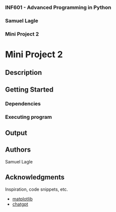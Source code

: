 ### INF601 - Advanced Programming in Python
### Samuel Lagle
### Mini Project 2


# Mini Project 2

## Description

## Getting Started

### Dependencies


### Executing program


## Output

## Authors

Samuel Lagle

## Acknowledgments

Inspiration, code snippets, etc.
* [matplotlib](https://matplotlib.org/)
* [chatgpt](https://chatgpt.com/share/66f4b3a1-9a60-8000-ae7d-b9b68340f494)